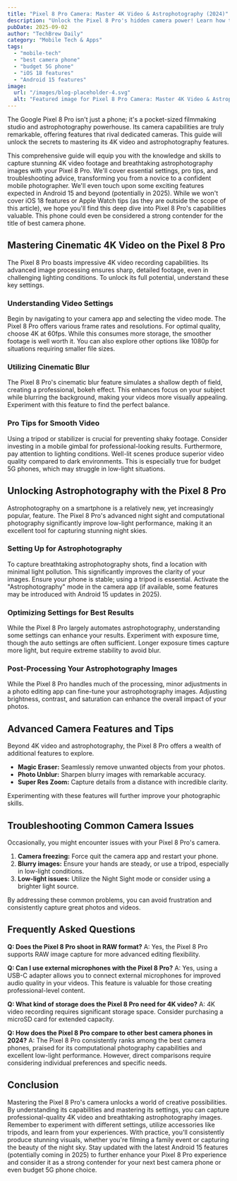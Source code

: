 ```yaml
---
title: "Pixel 8 Pro Camera: Master 4K Video & Astrophotography (2024)"
description: "Unlock the Pixel 8 Pro's hidden camera power! Learn how to shoot stunning cinematic 4K video and incredible astrophotography in low light.  A complete guide for the best camera phone experience. Read now!"
pubDate: 2025-09-02
author: "TechBrew Daily"
category: "Mobile Tech & Apps"
tags:
  - "mobile-tech"
  - "best camera phone"
  - "budget 5G phone"
  - "iOS 18 features"
  - "Android 15 features"
image:
  url: "/images/blog-placeholder-4.svg"
  alt: "Featured image for Pixel 8 Pro Camera: Master 4K Video & Astrophotography (2024)"
---
```


The Google Pixel 8 Pro isn't just a phone; it's a pocket-sized filmmaking studio and astrophotography powerhouse.  Its camera capabilities are truly remarkable, offering features that rival dedicated cameras.  This guide will unlock the secrets to mastering its 4K video and astrophotography features.

This comprehensive guide will equip you with the knowledge and skills to capture stunning 4K video footage and breathtaking astrophotography images with your Pixel 8 Pro. We'll cover essential settings, pro tips, and troubleshooting advice, transforming you from a novice to a confident mobile photographer.  We'll even touch upon some exciting features expected in Android 15 and beyond (potentially in 2025). While we won't cover iOS 18 features or Apple Watch tips (as they are outside the scope of this article), we hope you'll find this deep dive into Pixel 8 Pro's capabilities valuable. This phone could even be considered a strong contender for the title of best camera phone.


## Mastering Cinematic 4K Video on the Pixel 8 Pro

The Pixel 8 Pro boasts impressive 4K video recording capabilities.  Its advanced image processing ensures sharp, detailed footage, even in challenging lighting conditions.  To unlock its full potential, understand these key settings.

### Understanding Video Settings

Begin by navigating to your camera app and selecting the video mode.  The Pixel 8 Pro offers various frame rates and resolutions. For optimal quality, choose 4K at 60fps. While this consumes more storage, the smoother footage is well worth it.  You can also explore other options like 1080p for situations requiring smaller file sizes.


### Utilizing Cinematic Blur

The Pixel 8 Pro's cinematic blur feature simulates a shallow depth of field, creating a professional, bokeh effect. This enhances focus on your subject while blurring the background, making your videos more visually appealing. Experiment with this feature to find the perfect balance.


###  Pro Tips for Smooth Video

Using a tripod or stabilizer is crucial for preventing shaky footage.  Consider investing in a mobile gimbal for professional-looking results. Furthermore, pay attention to lighting conditions.  Well-lit scenes produce superior video quality compared to dark environments. This is especially true for budget 5G phones, which may struggle in low-light situations.

## Unlocking Astrophotography with the Pixel 8 Pro

Astrophotography on a smartphone is a relatively new, yet increasingly popular, feature.  The Pixel 8 Pro's advanced night sight and computational photography significantly improve low-light performance, making it an excellent tool for capturing stunning night skies.


### Setting Up for Astrophotography

To capture breathtaking astrophotography shots, find a location with minimal light pollution.  This significantly improves the clarity of your images.  Ensure your phone is stable; using a tripod is essential.  Activate the "Astrophotography" mode in the camera app (if available, some features may be introduced with Android 15 updates in 2025).

### Optimizing Settings for Best Results

While the Pixel 8 Pro largely automates astrophotography, understanding some settings can enhance your results.  Experiment with exposure time, though the auto settings are often sufficient.  Longer exposure times capture more light, but require extreme stability to avoid blur.


### Post-Processing Your Astrophotography Images

While the Pixel 8 Pro handles much of the processing, minor adjustments in a photo editing app can fine-tune your astrophotography images.  Adjusting brightness, contrast, and saturation can enhance the overall impact of your photos.

##  Advanced Camera Features and Tips

Beyond 4K video and astrophotography, the Pixel 8 Pro offers a wealth of additional features to explore.

*   **Magic Eraser:** Seamlessly remove unwanted objects from your photos.
*   **Photo Unblur:** Sharpen blurry images with remarkable accuracy.
*   **Super Res Zoom:** Capture details from a distance with incredible clarity.

Experimenting with these features will further improve your photographic skills.


##  Troubleshooting Common Camera Issues

Occasionally, you might encounter issues with your Pixel 8 Pro's camera.

1.  **Camera freezing:** Force quit the camera app and restart your phone.
2.  **Blurry images:** Ensure your hands are steady, or use a tripod, especially in low-light conditions.
3.  **Low-light issues:** Utilize the Night Sight mode or consider using a brighter light source.

By addressing these common problems, you can avoid frustration and consistently capture great photos and videos.


## Frequently Asked Questions

**Q: Does the Pixel 8 Pro shoot in RAW format?** A: Yes, the Pixel 8 Pro supports RAW image capture for more advanced editing flexibility.

**Q: Can I use external microphones with the Pixel 8 Pro?** A: Yes, using a USB-C adapter allows you to connect external microphones for improved audio quality in your videos.  This feature is valuable for those creating professional-level content.

**Q: What kind of storage does the Pixel 8 Pro need for 4K video?** A: 4K video recording requires significant storage space.  Consider purchasing a microSD card for extended capacity.


**Q: How does the Pixel 8 Pro compare to other best camera phones in 2024?** A: The Pixel 8 Pro consistently ranks among the best camera phones, praised for its computational photography capabilities and excellent low-light performance.  However, direct comparisons require considering individual preferences and specific needs.


## Conclusion

Mastering the Pixel 8 Pro's camera unlocks a world of creative possibilities.  By understanding its capabilities and mastering its settings, you can capture professional-quality 4K video and breathtaking astrophotography images.  Remember to experiment with different settings, utilize accessories like tripods, and learn from your experiences.  With practice, you'll consistently produce stunning visuals, whether you're filming a family event or capturing the beauty of the night sky.  Stay updated with the latest Android 15 features (potentially coming in 2025) to further enhance your Pixel 8 Pro experience and consider it as a strong contender for your next best camera phone or even budget 5G phone choice.